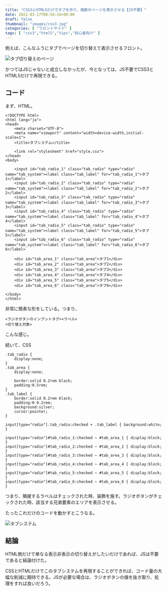 ```yaml
---
title: "CSS3とHTML5だけでタブを作り、複数のページを表示させる【JS不要】"
date: 2021-03-17T08:54:24+09:00
draft: false
thumbnail: "images/css3.jpg"
categories: [ "フロントサイド" ]
tags: [ "css3","html5","tips","初心者向け" ]
---
```


例えば、こんなふうにタブでページを切り替えて表示させるフロント。

<div class="img-center"><img src="/images/Screenshot from 2021-03-17 09-00-14.png" alt="タブ切り替えのページ"></div>

かつてはJSじゃないと成立しなかったが、今となっては、JS不要でCSS3とHTML5だけで再現できる。

## コード

まず、HTML。

    <!DOCTYPE html>
    <html lang="ja">
    <head>
        <meta charset="UTF-8">
        <meta name="viewport" content="width=device-width,initial-scale=1">
        <title>タブシステム</title>
    
        <link rel="stylesheet" href="style.css">
    </head>
    <body>
    
        <input id="tab_radio_1" class="tab_radio" type="radio" name="tab_system"><label class="tab_label" for="tab_radio_1">タブ1</label>
        <input id="tab_radio_2" class="tab_radio" type="radio" name="tab_system"><label class="tab_label" for="tab_radio_2">タブ2</label>
        <input id="tab_radio_3" class="tab_radio" type="radio" name="tab_system"><label class="tab_label" for="tab_radio_3">タブ3</label>
        <input id="tab_radio_4" class="tab_radio" type="radio" name="tab_system"><label class="tab_label" for="tab_radio_4">タブ4</label>
        <input id="tab_radio_5" class="tab_radio" type="radio" name="tab_system"><label class="tab_label" for="tab_radio_5">タブ5</label>
        <input id="tab_radio_6" class="tab_radio" type="radio" name="tab_system"><label class="tab_label" for="tab_radio_6">タブ6</label>
    
        <div id="tab_area_1" class="tab_area">タブ1</div>
        <div id="tab_area_2" class="tab_area">タブ2</div>
        <div id="tab_area_3" class="tab_area">タブ3</div>
        <div id="tab_area_4" class="tab_area">タブ4</div>
        <div id="tab_area_5" class="tab_area">タブ5</div>
        <div id="tab_area_6" class="tab_area">タブ6</div>
    
    </body>
    </html>


非常に簡素な形をしている。つまり、

    <ラジオボタンのインプットタグ><ラベル>
    <切り替え対象>

こんな感じ。

続いて、CSS


    .tab_radio {
        display:none;
    }
    .tab_area {
        display:none;
    
        border:solid 0.2rem black;
        padding:0.5rem;
    }
    .tab_label {
        border:solid 0.2rem black;
        padding:0 0.2rem;
        background:silver;
        cursor:pointer;
    }
    
    input[type="radio"].tab_radio:checked + .tab_label { background:white; }
    
    input[type="radio"]#tab_radio_1:checked ~ #tab_area_1 { display:block; }
    input[type="radio"]#tab_radio_2:checked ~ #tab_area_2 { display:block; }
    input[type="radio"]#tab_radio_3:checked ~ #tab_area_3 { display:block; }
    input[type="radio"]#tab_radio_4:checked ~ #tab_area_4 { display:block; }
    input[type="radio"]#tab_radio_5:checked ~ #tab_area_5 { display:block; }
    input[type="radio"]#tab_radio_6:checked ~ #tab_area_6 { display:block; }

つまり、隣接するラベルはチェックされた時、装飾を施す。ラジオボタンがチェックされた時、該当する兄弟要素のエリアを表示させる。

たったこれだけのコードを動かすとこうなる。

<div class="img-center"><img src="/images/Screenshot from 2021-03-17 09-17-26.png" alt="タブシステム"></div>

## 結論

HTML側だけで単なる表示非表示の切り替えがしたいだけであれば、JSは不要であると結論付けた。

CSSとHTMLだけでこのタブシステムを再現することができれば、コード量の大幅な削減に期待できる。JSが必要な場合は、ラジオボタンの値を抜き取り、処理をすれば良いだろう。

